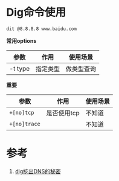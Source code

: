 # Dig命令使用

```
dit @8.8.8.8 www.baidu.com
```

**常用options**

| 参数    | 作用     | 使用场景   |
|---------|----------|------------|
| -t type | 指定类型 | 做类型查询 |

**重要**

| 参数         | 作用        | 使用场景 |
|--------------|-------------|----------|
| `+[no]tcp`   | 是否使用tcp | 不知道   |
| `+[no]trace` |             | 不知道   |


# 参考

1. [dig挖出DNS的秘密](http://roclinux.cn/?p=2449)
